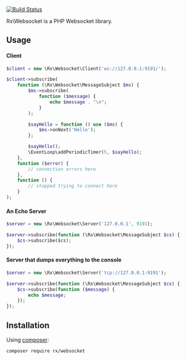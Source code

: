 [![Build Status](https://travis-ci.org/RxPHP/RxWebsocket.svg?branch=master)](https://travis-ci.org/RxPHP/RxWebsocket)

Rx\Websocket is a PHP Websocket library.

## Usage

#### Client
```php
$client = new \Rx\Websocket\Client('ws://127.0.0.1:9191/');

$client->subscribe(
    function (\Rx\Websocket\MessageSubject $ms) {
        $ms->subscribe(
            function ($message) {
                echo $message . "\n";
            }
        );

        $sayHello = function () use ($ms) {
            $ms->onNext('Hello');
        };

        $sayHello();
        \EventLoop\addPeriodicTimer(5, $sayHello);
    },
    function ($error) {
        // connection errors here
    },
    function () {
        // stopped trying to connect here
    }
);
```

#### An Echo Server
```php
$server = new \Rx\Websocket\Server('127.0.0.1', 9191);

$server->subscribe(function (\Rx\Websocket\MessageSubject $cs) {
    $cs->subscribe($cs);
});
```

#### Server that dumps everything to the console
```php
$server = new \Rx\Websocket\Server('tcp://127.0.0.1:9191');

$server->subscribe(function (\Rx\Websocket\MessageSubject $cs) {
    $cs->subscribe(function ($message) {
        echo $message;
    });
});
```

## Installation

Using [composer](https://getcomposer.org/):

```composer require rx/websocket```
